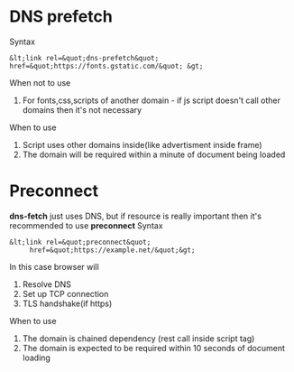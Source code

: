# DNS prefetch
Syntax

```
&lt;link rel=&quot;dns-prefetch&quot; href=&quot;https://fonts.gstatic.com/&quot; &gt;

```
When not to use
1. For fonts,css,scripts of another domain - if js script doesn't call other domains then it's not necessary

When to use
1. Script uses other domains inside(like advertisment inside frame)
2. The domain will be required within a minute of document being loaded

# Preconnect
**dns-fetch** just uses DNS, but if resource is really important then it's recommended to use **preconnect**
Syntax
```
&lt;link rel=&quot;preconnect&quot;
     href=&quot;https://example.net/&quot;&gt;

```
In this case browser will
1. Resolve DNS
2. Set up TCP connection
3. TLS handshake(if https)

When to use
1. The domain is chained dependency (rest call inside script tag)
2. The domain is expected to be required within 10 seconds of document loading

